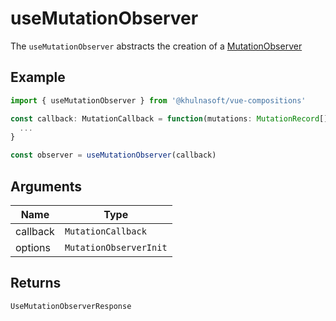 # useMutationObserver
The `useMutationObserver` abstracts the creation of a [MutationObserver](https://developer.mozilla.org/en-US/docs/Web/API/MutationObserver) 

## Example
```typescript
import { useMutationObserver } from '@khulnasoft/vue-compositions'

const callback: MutationCallback = function(mutations: MutationRecord[], observer: MutationObserver) {
  ...
}

const observer = useMutationObserver(callback)

```

## Arguments
| Name     | Type                        |
|----------|-----------------------------|
| callback | `MutationCallback` |
| options | `MutationObserverInit` |

## Returns
`UseMutationObserverResponse`
